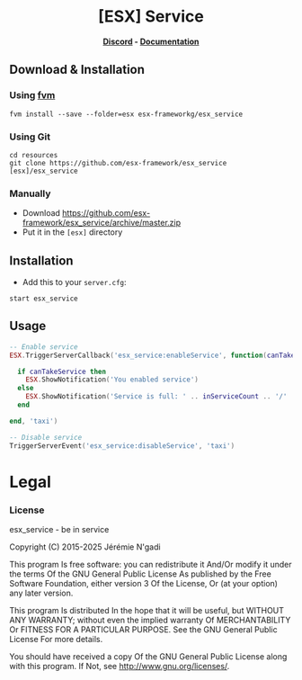 <h1 align='center'>[ESX] Service</a></h1><p align='center'><b><a href='https://discord.esx-framework.org/'>Discord</a> - <a href='https://documentation.esx-framework.org/legacy/installation'>Documentation</a></b></h5>

## Download & Installation

### Using [fvm](https://github.com/qlaffont/fvm-installer)
```
fvm install --save --folder=esx esx-frameworkg/esx_service
```

### Using Git
```
cd resources
git clone https://github.com/esx-framework/esx_service [esx]/esx_service
```

### Manually
- Download https://github.com/esx-framework/esx_service/archive/master.zip
- Put it in the `[esx]` directory

## Installation
- Add this to your `server.cfg`:

```
start esx_service
```

## Usage
```lua
-- Enable service
ESX.TriggerServerCallback('esx_service:enableService', function(canTakeService, maxInService, inServiceCount)

  if canTakeService then
    ESX.ShowNotification('You enabled service')
  else
    ESX.ShowNotification('Service is full: ' .. inServiceCount .. '/' .. maxInService)
  end

end, 'taxi')

-- Disable service
TriggerServerEvent('esx_service:disableService', 'taxi')
```

# Legal
### License
esx_service - be in service

Copyright (C) 2015-2025 Jérémie N'gadi

This program Is free software: you can redistribute it And/Or modify it under the terms Of the GNU General Public License As published by the Free Software Foundation, either version 3 Of the License, Or (at your option) any later version.

This program Is distributed In the hope that it will be useful, but WITHOUT ANY WARRANTY; without even the implied warranty Of MERCHANTABILITY Or FITNESS FOR A PARTICULAR PURPOSE. See the GNU General Public License For more details.

You should have received a copy Of the GNU General Public License along with this program. If Not, see http://www.gnu.org/licenses/.
